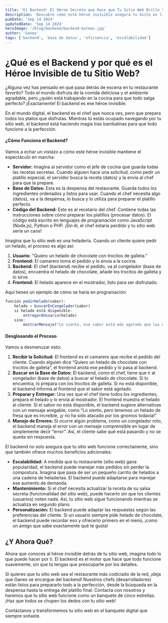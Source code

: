 ```yaml
---
title: 'El Backend: El Héroe Secreto que Hace que Tu Sitio Web Brille Sin Que Te Des Cuenta'
description: 'Descubre cómo este héroe invisible asegura tu éxito en línea.'
pubDate: 'Sep 14 2024'
updatedDate: 'Sep 14 2024'
heroImage: '/blog/backend/backend-batman.jpg'
author: 'Ganex'
tags: ['backend', 'base de datos', 'eficiencia', 'escalabilidad']
---
```


# ¿Qué es el Backend y por qué es el Héroe Invisible de tu Sitio Web?
¿Alguna vez has pensado en qué pasa detrás de escena en tu restaurante favorito? Todo el mundo disfruta de la comida deliciosa y el ambiente agradable, pero ¿quién está trabajando en la cocina para que todo salga perfecto? ¡Exactamente! El backend es ese héroe invisible.

En el mundo digital, el backend es el chef que nunca ves, pero que prepara todos los platos que disfrutas. Mientras tú estás ocupado navegando por tu sitio web, el backend está haciendo magia tras bambalinas para que todo funcione a la perfección.

#### ¿Cómo Funciona el Backend?
Vamos a echar un vistazo a cómo este héroe invisible mantiene el espectáculo en marcha:
   - **Servidor:** Imagina al servidor como el jefe de cocina que guarda todas las recetas secretas. Cuando alguien hace una solicitud, como pedir un platillo especial, el servidor busca la receta (datos) y la envía al chef para que la prepare.
   - **Base de Datos:** Esta es la despensa del restaurante. Guarda todos los ingredientes ordenados y listos para usar. Cuando el chef necesita algo (datos), va a la despensa, lo busca y lo utiliza para preparar el platillo perfecto.
   - **Código del Backend:** Este es el recetario del chef. Contiene todas las instrucciones sobre cómo preparar los platillos (procesar datos). El código está escrito en lenguajes de programación como JavaScript (Node.js), Python o PHP. ¡Sin él, el chef estaría perdido y tu sitio web sería un caos!

Imagina que tu sitio web es una heladería. Cuando un cliente quiere pedir un helado, el proceso es algo así:

1. **Usuario:** "Quiero un helado de chocolate con trocitos de galleta."
2. **Frontend:** El camarero toma el pedido y lo envía a la cocina.
3. **Backend:** El chef (backend) recibe el pedido, va al congelador (base de datos), encuentra el helado de chocolate, añade los trocitos de galleta y lo sirve.
4. **Frontend:** El helado aparece en el mostrador, listo para ser disfrutado.

Aquí tienes un ejemplo de cómo se haría en programación:

```javascript
función pedirHelado(sabor):
    helado = buscarEnCongelador(sabor)
    si helado está disponible:
        entregarAUsuario(helado)
    sino:
        mostrarMensaje("Lo siento, ese sabor está más agotado que las entradas para el concierto de tu banda favorita")
```

#### Desglosando el Proceso
Vamos a desmenuzar esto:

1. **Recibir la Solicitud:** El frontend es el camarero que recibe el pedido del cliente. Cuando alguien dice “Quiero un helado de chocolate con trocitos de galleta”, el frontend anota ese pedido y lo pasa al backend.
2. **Buscar en la Base de Datos:** El backend, como el chef, tiene que ir al congelador (base de datos) a buscar el helado de chocolate. Si lo encuentra, lo prepara con los trocitos de galleta. Si no está disponible, el backend informa al frontend que el sabor está agotado.
3. **Preparar y Entregar:** Una vez que el chef tiene todos los ingredientes, prepara el helado y lo envía al mostrador. El frontend muestra el helado al cliente. Si el sabor no está disponible, el backend sugiere alternativas con un mensaje amigable, como “Lo siento, pero tenemos un helado de fresa que es increíble, ¡y no ha sido atacado por los gnomos todavía!”
4. **Manejo de Errores:** Si ocurre algún problema, como un congelador roto, el backend maneja el error con un mensaje comprensible en lugar de simplemente decir “error”. Así, el cliente sabe qué está pasando y no se queda sin respuesta.

El backend no solo asegura que tu sitio web funcione correctamente, sino que también ofrece muchos beneficios adicionales:

- **Escalabilidad:** A medida que tu restaurante (sitio web) gana popularidad, el backend puede manejar más pedidos sin perder la compostura. Imagina que pasa de ser un pequeño carrito de helados a una cadena de heladerías. El backend puede adaptarse para manejar ese aumento de demanda.
- **Mantenimiento:** Si el chef necesita actualizar la receta de su salsa secreta (funcionalidad del sitio web), puede hacerlo sin que los clientes (usuarios) noten nada. Así, tu sitio web sigue funcionando mientras se actualiza en segundo plano.
- **Personalización:** El backend puede adaptar las respuestas según las preferencias del cliente. Si un usuario siempre pide helado de chocolate, el backend puede recordar eso y ofrecerlo primero en el menú, ¡como un amigo que sabe exactamente qué te gusta!

## ¿Y Ahora Qué?
Ahora que conoces al héroe invisible detrás de tu sitio web, imagina todo lo que puede hacer por ti. El backend es el motor que hace que todo funcione suavemente, sin que tú tengas que preocuparte por los detalles.

Si quieres que tu sitio web sea el restaurante más codiciado de la red, ¡deja que Ganex se encargue del backend! Nuestros chefs (desarrolladores) están listos para prepararlo todo a la perfección, desde la búsqueda en la despensa hasta la entrega del platillo final. Contacta con nosotros y haremos que tu sitio web funcione como un banquete de cinco estrellas. ¡Haz que todos se chupen los dedos con tu sitio web!

Contáctanos y transformemos tu sitio web en el banquete digital que siempre soñaste.
